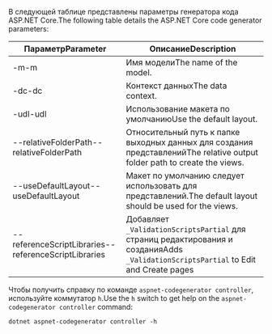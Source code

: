 <span data-ttu-id="75538-101">В следующей таблице представлены параметры генератора кода ASP.NET Core.</span><span class="sxs-lookup"><span data-stu-id="75538-101">The following table details the ASP.NET Core code generator parameters:</span></span>

| <span data-ttu-id="75538-102">Параметр</span><span class="sxs-lookup"><span data-stu-id="75538-102">Parameter</span></span>               | <span data-ttu-id="75538-103">Описание</span><span class="sxs-lookup"><span data-stu-id="75538-103">Description</span></span>|
| ----------------- | ------------ |
| <span data-ttu-id="75538-104">-m</span><span class="sxs-lookup"><span data-stu-id="75538-104">-m</span></span>  | <span data-ttu-id="75538-105">Имя модели</span><span class="sxs-lookup"><span data-stu-id="75538-105">The name of the model.</span></span> |
| <span data-ttu-id="75538-106">-dc</span><span class="sxs-lookup"><span data-stu-id="75538-106">-dc</span></span>  | <span data-ttu-id="75538-107">Контекст данных</span><span class="sxs-lookup"><span data-stu-id="75538-107">The data context.</span></span> |
| <span data-ttu-id="75538-108">-udl</span><span class="sxs-lookup"><span data-stu-id="75538-108">-udl</span></span> | <span data-ttu-id="75538-109">Использование макета по умолчанию</span><span class="sxs-lookup"><span data-stu-id="75538-109">Use the default layout.</span></span> |
| <span data-ttu-id="75538-110">--relativeFolderPath</span><span class="sxs-lookup"><span data-stu-id="75538-110">--relativeFolderPath</span></span> | <span data-ttu-id="75538-111">Относительный путь к папке выходных данных для создания представлений</span><span class="sxs-lookup"><span data-stu-id="75538-111">The relative output folder path to create the views.</span></span> |
| <span data-ttu-id="75538-112">--useDefaultLayout</span><span class="sxs-lookup"><span data-stu-id="75538-112">--useDefaultLayout</span></span> | <span data-ttu-id="75538-113">Макет по умолчанию следует использовать для представлений.</span><span class="sxs-lookup"><span data-stu-id="75538-113">The default layout should be used for the views.</span></span> |
| <span data-ttu-id="75538-114">--referenceScriptLibraries</span><span class="sxs-lookup"><span data-stu-id="75538-114">--referenceScriptLibraries</span></span> | <span data-ttu-id="75538-115">Добавляет `_ValidationScriptsPartial` для страниц редактирования и создания</span><span class="sxs-lookup"><span data-stu-id="75538-115">Adds `_ValidationScriptsPartial` to Edit and Create pages</span></span> |

<span data-ttu-id="75538-116">Чтобы получить справку по команде `aspnet-codegenerator controller`, используйте коммутатор `h`.</span><span class="sxs-lookup"><span data-stu-id="75538-116">Use the `h` switch to get help on the `aspnet-codegenerator controller` command:</span></span>

```console
dotnet aspnet-codegenerator controller -h
```
